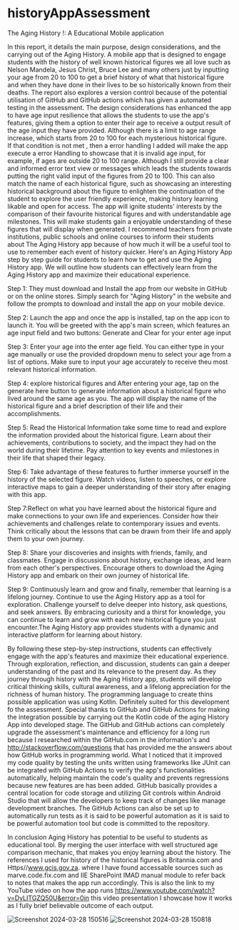 # historyAppAssessment
The Aging History !: A Educational Mobile application

In this report, it details the main purpose, design considerations, and the carrying out of the Aging History. A mobile app that is designed to engage students with the history of well known historical figures we all love such as Nelson Mandela, Jesus Christ, Bruce Lee and many others just by inputting your age from 20 to 100 to get a brief history of what that historical figure and when they have done in their lives to be so historically known from their deaths. The report also explores a version control because of the potential utilisation of GitHub and GitHub actions which has given a automated testing in the assessment. The design considerations has enhanced the app to have age input resilience that allows the students to use the app's features, giving them a option to enter their age to receive a output result of the age input they have provided. Although there is a limit to age range increase, which starts from 20 to 100 for each mysterious historical figure. If that condition is not met , then a error handling I added will make the app execute a error Handling to showcase that it is invalid age input, for example, if ages are outside 20 to 100 range. Although I still provide a clear and informed error text view or messages which leads the students towards putting the right valid input of the figures from 20 to 100. This can also match the name of each historical figure, such as showcasing an interesting historical background about the figure to enlighten the continuation of the student to explore the user friendly experience, making history learning likable and open for access. The app will ignite students' interests by the comparison of their favourite historical figures and with understandable age milestones. This will make students gain a enjoyable understanding of these figures that will display when generated. I recommend teachers from private institutions, public schools and online courses to inform their students about The Aging History app because of how much it will be a useful tool to use to remember each event of history quicker. Here's an Aging History App step by step guide for students to learn how to get and use the Aging History app. We will outline how students can effectively learn from the Aging History app and maximize their educational experience.

Step 1: They must download and Install the app from our website in GitHub or on the online stores. Simply search for "Aging History" in the website and follow the prompts to download and install the app on your mobile device.

Step 2: Launch the app and once the app is installed, tap on the app icon to launch it. You will be greeted with the app's main screen, which features an age input field and two buttons: Generate and Clear for your enter age input

Step 3: Enter your age into the enter age field. You can either type in your age manually or use the provided dropdown menu to select your age from a list of options. Make sure to input your age accurately to receive theu most relevant historical information.

Step 4: explore historical figures and After entering your age, tap on the generate here button to generate information about a historical figure who lived around the same age as you. The app will display the name of the historical figure and a brief description of their life and their accomplishments.

Step 5: Read the Historical Information take some time to read and explore the information provided about the historical figure. Learn about their achievements, contributions to society, and the impact they had on the world during their lifetime. Pay attention to key events and milestones in their life that shaped their legacy.

Step 6: Take advantage of these features to further immerse yourself in the history of the selected figure. Watch videos, listen to speeches, or explore interactive maps to gain a deeper understanding of their story after enaging with this app.

Step 7:Reflect on what you have learned about the historical figure and make connections to your own life and experiences. Consider how their achievements and challenges relate to contemporary issues and events. Think critically about the lessons that can be drawn from their life and apply them to your own journey.

Step 8: Share your discoveries and insights with friends, family, and classmates. Engage in discussions about history, exchange ideas, and learn from each other's perspectives. Encourage others to download the Aging History app and embark on their own journey of historical life.

Step 9: Continuously learn and grow and finally, remember that learning is a lifelong journey. Continue to use the Aging History app as a tool for exploration. Challenge yourself to delve deeper into history, ask questions, and seek answers. By embracing curiosity and a thirst for knowledge, you can continue to learn and grow with each new historical figure you just encounter.The Aging History app provides students with a dynamic and interactive platform for learning about history.

By following these step-by-step instructions, students can effectively engage with the app's features and maximize their educational experience. Through exploration, reflection, and discussion, students can gain a deeper understanding of the past and its relevance to the present day. As they journey through history with the Aging History app, students will develop critical thinking skills, cultural awareness, and a lifelong appreciation for the richness of human history. The programming language to create thins possible application was using Kotlin. Definitely suited for this development fo the assessment. Special thanks to GitHub and GitHub Actions for making the integration possible by carrying out the Kotlin code of the aging History App into developed stage. The GitHub and GitHub actions can completely upgrade the assessment's maintenance and efficiency for a long run because I researched within the GitHub.com in the information's and http://stackoverflow.com/questions that has provided me the answers about how GitHub works in programming world. What I noticed that it improved my code quality by testing the units written using frameworks like JUnit can be integrated with GitHub Actions to verify the app's functionalities automatically, helping maintain the code's quality and prevents regressions because new features are has been added. GitHub basically provides a central location for code storage and utilizing Git controls within Android Studio that will allow the developers to keep track of changes like manage development branches. The GitHub Actions can also be set up to automatically run tests as it is said to be powerful automation as it is said to be powerful automation tool but code is committed to the repository.

In conclusion Aging History has potential to be useful to students as educational tool. By merging the user interface with well structured age comparison mechanic, that makes you enjoy learning about the history. The references I used for history of the historical figures is Britannia.com and Https//www.gcis.gov.za. where I have found accessable sources such as marve.code.fix.com and IIE SharePoint IMAD manual module to refer back to notes that makes the app run accordingly. This is also the link to my YouTube video on how the app runs https://www.youtube.com/watch?v=DyLITGZQ50U&error=0in this video presentation I showcase how it works as I fully brief believable outcome of each output.


![Screenshot 2024-03-28 150516](https://github.com/EquinoxSilverstar/historyAppAssessment/assets/164300157/161125b0-2576-4ac4-9e68-395ad1b316be)
![Screenshot 2024-03-28 150818](https://github.com/EquinoxSilverstar/historyAppAssessment/assets/164300157/76717da5-44af-4598-aefe-fe1454cfd888)



